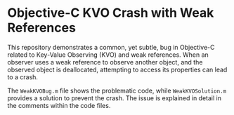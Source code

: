 # Objective-C KVO Crash with Weak References

This repository demonstrates a common, yet subtle, bug in Objective-C related to Key-Value Observing (KVO) and weak references.  When an observer uses a weak reference to observe another object, and the observed object is deallocated, attempting to access its properties can lead to a crash.

The `WeakKVOBug.m` file shows the problematic code, while `WeakKVOSolution.m` provides a solution to prevent the crash.  The issue is explained in detail in the comments within the code files.
